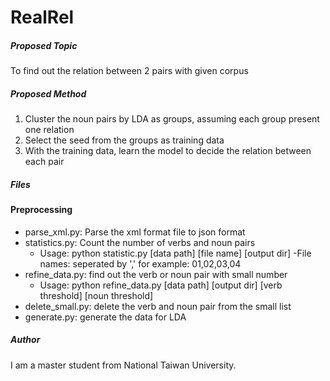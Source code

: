 RealRel
=======

##### Proposed Topic
To find out the relation between 2 pairs with given corpus

##### Proposed Method
1. Cluster the noun pairs by LDA as groups, assuming each group present one relation
2. Select the seed from the groups as training data
3. With the training data, learn the model to decide the relation between each pair

##### Files
#### Preprocessing
* parse_xml.py: Parse the xml format file to json format
* statistics.py: Count the number of verbs and noun pairs
  - Usage: python statistic.py [data path] [file name] [output dir]
  -File names: seperated by ',' for example: 01,02,03,04
* refine_data.py: find out the verb or noun pair with small number
  - Usage: python refine_data.py [data path] [output dir] [verb threshold] [noun threshold]
* delete_small.py: delete the verb and noun pair from the small list
* generate.py: generate the data for LDA

##### Author
I am a master student from National Taiwan University.


